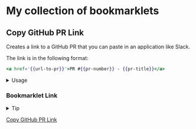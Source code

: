 # My collection of bookmarklets

<!-- Do not edit below this line -->

## Copy GitHub PR Link

Creates a link to a GitHub PR that you can paste in an application like Slack.

The link is in the following format:

```handlebars
<a href='{{url-to-pr}}'>PR #{{pr-number}} - {{pr-title}}</a>
```

<details>
  <summary>Usage</summary>

1. Click the bookmarklet
2. The link will be created offscreen
3. The link will be copied to your clipboard
4. A System Notification will let you know that the link was copied
5. The notification will close after 5 seconds
6. Paste the formatted hyperlink in the application of your choice

</details>

### Bookmarklet Link

<details>
<summary>Tip</summary>

> [!TIP] Drag the bookmarklet link to your browsers bookmarks bar.

</details>

<a href='javascript:(()=>{let getDefault=(e,t)=>null!=e&&e!==t?e:t;function createEl(e,t,n,o){let l=document.createElement(e);o&&(l.textContent=o),l.style=getDefault(n,"");for(const[e,n]of Object.entries(getDefault(t,{})))l.setAttribute(e,n);return l}function run(){let e=window.location.href,t=document.querySelector("h1.gh-header-title"),[n,o]=t.querySelectorAll("*"),l=document.querySelector("#data-copy"),a=()=>{l&&t.removeChild(l)};a(),l=createEl("span",{id:"data-copy"},"opacity: 0; position:absolute; top:-1000px; left:0");let c=createEl("a",{href:e}),i=createEl("span",null,null,"PR "),r=createEl("span",null,null," - ");[i,o.cloneNode(!0),r,n.cloneNode(!0)].forEach((e=>c.appendChild(e))),t.appendChild(l),l.appendChild(c);var u=window.getSelection(),d=document.createRange();d.selectNodeContents(c),u.removeAllRanges(),u.addRange(d),document.execCommand("copy");let p=new Notification("GitHub Copy Link Complete");setTimeout((()=>{a(),p.close()}),5e3)}"granted"!==Notification.permission?Notification.requestPermission().then((e=>{"granted"===e&&run()})):run();})();'>Copy GitHub PR Link</a>
